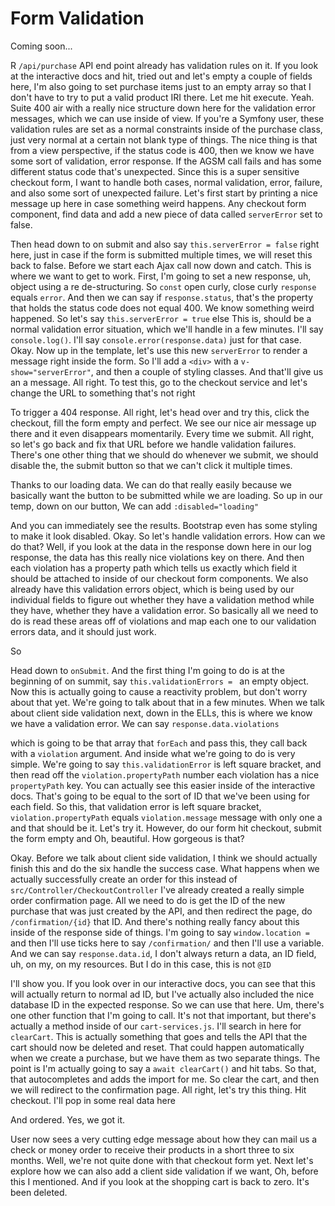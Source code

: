 # Form Validation

Coming soon...

R `/api/purchase` API end point already has validation rules on it. If you look at the
interactive docs and hit, tried out and let's empty a couple of fields here, I'm also
going to set purchase items just to an empty array so that I don't have to try to put
a valid product IRI there. Let me hit execute. Yeah. Suite 400 air with a really nice
structure down here for the validation error messages, which we can use inside of
view. If you're a Symfony user, these validation rules are set as a normal
constraints inside of the purchase class, just very normal at a certain not blank
type of things. The nice thing is that from a view perspective, if the status code is
400, then we know we have some sort of validation, error response. If the AGSM call
fails and has some different status code that's unexpected. Since this is a super
sensitive checkout form, I want to handle both cases, normal validation, error,
failure, and also some sort of unexpected failure. Let's first start by printing a
nice message up here in case something weird happens. Any checkout form component,
find data and add a new piece of data called `serverError` set to false.

Then head down to on submit and also say `this.serverError = false` right here, just
in case if the form is submitted multiple times, we will reset this back to false.
Before we start each Ajax call now down and catch. This is where we want to get to
work. First, I'm going to set a new response, uh, object using a re de-structuring.
So `const` open curly, close curly `response` equals `error`. And then we can say if 
`response.status`, that's the property that holds the status code does not equal 400. We
know something weird happened. So let's say `this.serverError = true` else This
is, should be a normal validation error situation, which we'll handle in a few
minutes. I'll say `console.log()`. I'll say `console.error(response.data)` just
for that case. Okay. Now up in the template, let's use this new `serverError` to render
a message right inside the form. So I'll add a `<div>` with a `v-show="serverError"`, and
then a couple of styling classes. And that'll give us an a message. All right. To
test this, go to the checkout service and let's change the URL to something that's
not right

To trigger a 404 response. All right, let's head over and try this, click
the checkout, fill the form empty and perfect. We see our nice air message up there
and it even disappears momentarily. Every time we submit. All right, so let's go back
and fix that URL before we handle validation failures. There's one other thing that
we should do whenever we submit, we should disable the, the submit button so that we
can't click it multiple times.

Thanks to our loading data. We can do that really easily because we basically want
the button to be submitted while we are loading. So up in our temp, down on our
button, We can add `:disabled="loading"`

And you can immediately see the results. Bootstrap even has some styling to make it
look disabled. Okay. So let's handle validation errors. How can we do that? Well, if
you look at the data in the response down here in our log response, the data has this
really nice violations key on there. And then each violation has a property path
which tells us exactly which field it should be attached to inside of our checkout
form components. We also already have this validation errors object, which is being
used by our individual fields to figure out whether they have a validation method
while they have, whether they have a validation error. So basically all we need to do
is read these areas off of violations and map each one to our validation errors data,
and it should just work.

So

Head down to `onSubmit`. And the first thing I'm going to do is at the beginning of on
summit, say `this.validationErrors = ` an empty object. Now this is actually going
to cause a reactivity problem, but don't worry about that yet. We're going to talk
about that in a few minutes. When we talk about client side validation next, down in
the ELLs, this is where we know we have a validation error. 
We can say `response.data.violations`

which is going to be that array that `forEach` and pass this, they call
back with a `violation` argument. And inside what we're going to do is very simple.
We're going to say `this.validationError` is left square bracket, and then read off
the `violation.propertyPath` number each violation has a nice `propertyPath` key.
You can actually see this easier inside of the interactive docs. That's going to be
equal to the sort of ID that we've been using for each field. So this, that
validation error is left square bracket, `violation.propertyPath` equals `violation.message`
message with only one a and that should be it. Let's try it. However, do our form hit
checkout, submit the form empty and Oh, beautiful. How gorgeous is that?

Okay. Before we talk about client side validation, I think we should actually finish
this and do the six handle the success case. What happens when we actually
successfully create an order for this instead of `src/Controller/CheckoutController`
I've already created a really simple order confirmation page. All we need
to do is get the ID of the new purchase that was just created by the API, and then
redirect the page, do `/confirmation/{id}` that ID. And there's nothing really fancy about
this inside of the response side of things. I'm going to say `window.location =`
and then I'll use ticks here to say `/confirmation/` and then I'll use a
variable. And we can say `response.data.id`, I don't always return a data,
an ID field, uh, on my, on my resources. But I do in this case, this is not `@ID`

I'll show you. If you look over in our interactive docs, you can see that this will
actually return to normal ad ID, but I've actually also included the nice database ID
in the expected response. So we can use that here. Um, there's one other function
that I'm going to call. It's not that important, but there's actually a method inside
of our `cart-services.js`. I'll search in here for `clearCart`. This is actually something
that goes and tells the API that the cart should now be deleted and reset. That could
happen automatically when we create a purchase, but we have them as two separate
things. The point is I'm actually going to say a `await clearCart()` and hit tabs. So
that, that autocompletes and adds the import for me. So clear the cart, and then we
will redirect to the confirmation page. All right, let's try this thing. Hit
checkout. I'll pop in some real data here

And ordered. Yes, we got it.

User now sees a very cutting edge message about how they can mail us a check or money
order to receive their products in a short three to six months. Well, we're not quite
done with that checkout form yet. Next let's explore how we can also add a client
side validation if we want, Oh, before this I mentioned. And if you look at the
shopping cart is back to zero. It's been deleted.

